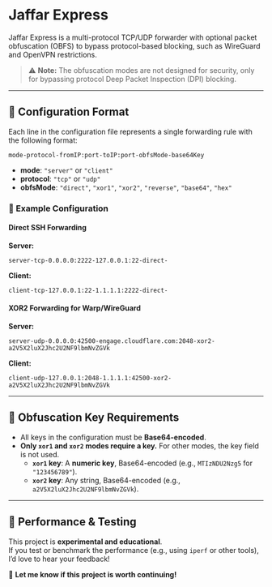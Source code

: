 # Jaffar Express  

Jaffar Express is a multi-protocol TCP/UDP forwarder with optional packet obfuscation (OBFS) to bypass protocol-based blocking, such as WireGuard and OpenVPN restrictions.  

> ⚠️ **Note:** The obfuscation modes are not designed for security, only for bypassing protocol Deep Packet Inspection (DPI) blocking.  

---

## 🔧 Configuration Format  

Each line in the configuration file represents a single forwarding rule with the following format:  

```
mode-protocol-fromIP:port-toIP:port-obfsMode-base64Key
```

- **mode**: `"server"` or `"client"`  
- **protocol**: `"tcp"` or `"udp"`  
- **obfsMode**: `"direct"`, `"xor1"`, `"xor2"`, `"reverse"`, `"base64"`, `"hex"`  

### 📝 Example Configuration  

#### Direct SSH Forwarding  

**Server:**  
```
server-tcp-0.0.0.0:2222-127.0.0.1:22-direct-
```
**Client:**  
```
client-tcp-127.0.0.1:22-1.1.1.1:2222-direct-
```

#### XOR2 Forwarding for Warp/WireGuard  

**Server:**  
```
server-udp-0.0.0.0:42500-engage.cloudflare.com:2048-xor2-a2V5X2luX2Jhc2U2NF9lbmNvZGVk
```
**Client:**  
```
client-udp-127.0.0.1:2048-1.1.1.1:42500-xor2-a2V5X2luX2Jhc2U2NF9lbmNvZGVk
```

---

## 🔑 Obfuscation Key Requirements  

- All keys in the configuration must be **Base64-encoded**.  
- **Only `xor1` and `xor2` modes require a key.** For other modes, the key field is not used.  
  - **`xor1` key**: A **numeric key**, Base64-encoded (e.g., `MTIzNDU2Nzg5` for `"123456789"`).  
  - **`xor2` key**: Any string, Base64-encoded (e.g., `a2V5X2luX2Jhc2U2NF9lbmNvZGVk`).  

---

## 🚀 Performance & Testing  

This project is **experimental and educational**.  
If you test or benchmark the performance (e.g., using `iperf` or other tools), I’d love to hear your feedback!  

🙏 **Let me know if this project is worth continuing!**  
